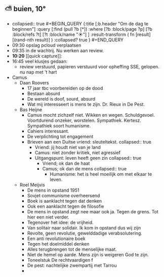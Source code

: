 ## ⛅ buien, 10°
- collapsed:: true
  #+BEGIN_QUERY 
  {:title [:b.header "Om de dag te beginnen"]
   :query [:find (pull ?b [*])
     :where 
       [?b :block/page ?p]
       [?b :block/refs ?t]
       [?t :block/name "☀️"]
   ]
   :result-transform ( fn [result] [(rand-nth result)] )
   :collapsed? true
  }
  #+END_QUERY
- 09:30 opslag pcloud verplaatsen
- 09:35 in de wachtrij. Nu werken aan review.
- **10:20** [[quick capture]]:
- 16:45 veel klusjes gedaan:
	- review verstuurd, papieren verstuurd voor opheffing SSE, gelopen. nu nap met 't hart
- Camus
	- Daan Roovers
		- 17 jaar tbc voorbereiden op de dood
		- Bestaan absurd
		- De wereld is doof, sourd, absurd
		- Wat mij interesseert is mens te zijn. Dr. Rieux in De Pest.
	- Bas Heijne
		- Camus mocht zichzelf niet. Wikken en wegen. Schuldgevoel. Voortdurend onzeker, worstelen. Sympathiek. Kertesz. Sympathiek soort humanisme.
		- Cahiers interessant.
		- De verplichting tot engagement
		- Brieven aan een Duitse vriend: sleuteltekst.
		  collapsed:: true
			- Vriend: jij houdt niet van je land
			- Camus: niet zonder kritiek, niet agressief
			- Uitgangspunt: leven heeft geen zin
			  collapsed:: true
				- Vriend; ok dan de haat
				- Camus; ok dan de mens
				  collapsed:: true
					- Humanisme: het is heel moeilijk om met elkaar te leven.
	- Roel Meijvis
		- De mens in opstand 1951
		- Sovjet communisme overheersend
		- Boek is aanklacht tegen dat denken
		- Ook een aanklacht tegen de filosofie
		- De mens in opstand zegt nee maar ook ja. Tegen de grens. Tot hier een niet verder.
		- Tegenover het idee: de vrijheid.
		- Van solitair naar solidair. Ik kom in opstand dus wij zijn
		- Revolte, geen revolutie, gewelddadige verabsolutering.
		- Een anti revolutionaire boek
		- Tegen het doelmiddel denken
		- Alles terugbrengen tot de menselijke maat.
		- Niet de hemel op aarde. Mens zijn is weigeren God te zijn.
		- Toneelstuk De rechtvaardigen f
		- De pest: nachtelijke zwempartij met Tarrou
		-